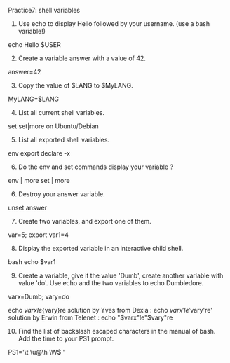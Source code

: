 Practice7: shell variables
1. Use echo to display Hello followed by your username. (use a bash variable!)

echo Hello $USER


2. Create a variable answer with a value of 42.

answer=42

3. Copy the value of $LANG to $MyLANG.

MyLANG=$LANG

4. List all current shell variables.

set
set|more on Ubuntu/Debian


5. List all exported shell variables.

env
export
declare -x


6. Do the env and set commands display your variable ?

env | more
set | more

6. Destroy your answer variable.

unset answer

7. Create two variables, and export one of them.

var=5; export var1=4

8. Display the exported variable in an interactive child shell.

bash
echo $var1

9. Create a variable, give it the value 'Dumb', create another variable with value 'do'. Use echo and the two variables to echo Dumbledore.

varx=Dumb; vary=do

echo ${varx}le${vary}re
solution by Yves from Dexia : echo $varx'le'$vary're'
solution by Erwin from Telenet : echo "$varx"le"$vary"re


10. Find the list of backslash escaped characters in the manual of bash. Add the time to your PS1 prompt.

PS1='\t \u@\h \W$ '
